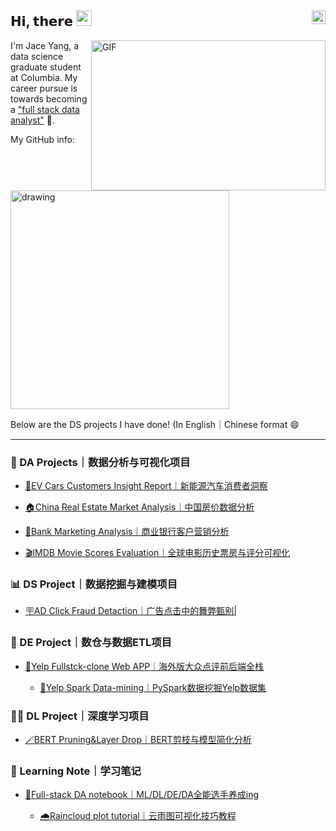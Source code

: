 ## 𝗛𝗶, 𝘁𝗵𝗲𝗿𝗲 <img src="https://media.giphy.com/media/hvRJCLFzcasrR4ia7z/giphy.gif" width="25px"/> [<img align="right" src="https://raw.githubusercontent.com/peterthehan/peterthehan/master/assets/linkedin.svg" width="22px"/>](https://www.linkedin.com/in/jinhang-yang/)



<img align="right" alt="GIF" src="https://github.com/abhisheknaiidu/abhisheknaiidu/blob/master/code.gif?raw=true" width="375" height="240" />

I'm Jace Yang, a data science graduate student at Columbia. My career pursue is towards becoming a ["full stack data analyst"](https://towardsdatascience.com/why-i-choose-full-stack-data-analytics-as-my-career-path-d7b3986e0285) 💪.

My GitHub info:

<img src="https://github-readme-stats.vercel.app/api?username=Jace-Yang&count_private=true&show_icons=true&theme=tokyonight" alt="drawing" width="350"/>

Below are the DS projects I have done! (In English｜Chinese format 😄

---

### 📇 DA Projects｜数据分析与可视化项目

- [🚗EV Cars Customers Insight Report｜新能源汽车消费者洞察](https://jace-yang.github.io/Customer_Insight_about_EV_Cars/report.html)

- [🏠China Real Estate Market Analysis｜中国房价数据分析](https://github.com/Jace-Yang/china_real_estate_market_EDA/blob/main/China%20Real%20Estate%20Market%20Report%20-%20what%20influences%20house%20price.pdf)

- [🏦Bank Marketing Analysis｜商业银行客户营销分析](https://github.com/Jace-Yang/bank-marketing-strategy-analysis/blob/main/report_chinese.pdf)

- [🎬IMDB Movie Scores Evaluation｜全球电影历史票房与评分可视化](https://jace-yang.github.io/IMDB_movie_ratings_eda/)

### :bar_chart: DS Project｜数据挖掘与建模项目

- [🪧AD Click Fraud Detaction｜广告点击中的舞弊甄别|](https://github.com/Jace-Yang/AD_Click_Fraud_Detaction/blob/main/3_Final%20Report.pdf)

### :floppy_disk: DE Project｜数仓与数据ETL项目

- [🍱Yelp Fullstck-clone Web APP｜海外版大众点评前后端全栈](https://github.com/Jace-Yang/yelp_db_clone)

  - [🍱Yelp Spark Data-mining｜PySpark数据挖掘Yelp数据集](https://github.com/Jace-Yang/yelp_db_clone/tree/main/spark_data_analysis)

### 🧙‍♂️ DL Project｜深度学习项目

- [🪄BERT Pruning&Layer Drop｜BERT剪枝与模型简化分析](https://github.com/hannawong/Bert_compression)

### :blue_book: Learning Note｜学习笔记

- [📒Full-stack DA notebook｜ML/DL/DE/DA全能选手养成ing](https://jace-yang.github.io/Full-Stack_Data-Analyst)

  - [🌧️Raincloud plot tutorial｜云雨图可视化技巧教程](https://jtr13.github.io/cc21fall2/raincloud-plot-101-density-plot-or-boxplotwhy-not-do-both.html)
